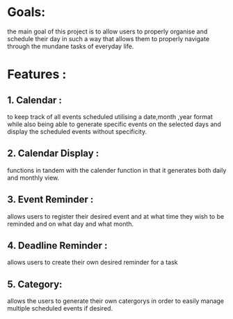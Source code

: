 # Goals:
the main goal of this project is to allow users to properly organise and schedule their day in such a way that allows them to properly navigate through the mundane tasks of everyday life.
# Features :
## 1. Calendar :
to keep track of all events scheduled utilising a date,month ,year format while also being able to generate specific events on the selected days and display the scheduled events without specificity.
## 2. Calendar Display :
functions in tandem with the calender function in that it generates both daily and monthly view.
## 3. Event Reminder :
allows users to register their desired event and at what time they wish to be reminded and on what day and what month.
## 4. Deadline Reminder :
allows users to create their own desired reminder for a task
## 5. Category:
allows the users to generate their own catergorys in order to easily manage multiple scheduled events if desired.

